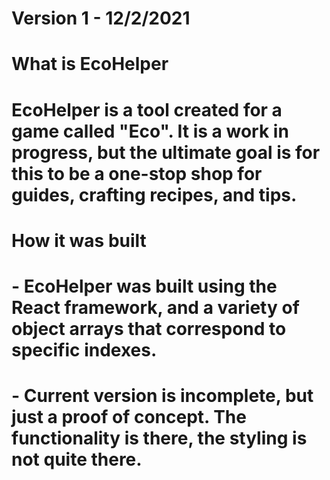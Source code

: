 # Version 1 - 12/2/2021

# What is EcoHelper
# EcoHelper is a tool created for a game called "Eco". It is a work in progress, but the ultimate goal is for this to be a one-stop shop for guides, crafting recipes, and tips.


# How it was built

# - EcoHelper was built using the React framework, and a variety of object arrays that correspond to specific indexes.
# - Current version is incomplete, but just a proof of concept. The functionality is there, the styling is not quite there.
